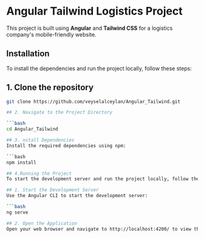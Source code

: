 # Angular Tailwind Logistics Project

This project is built using **Angular** and **Tailwind CSS** for a logistics company's mobile-friendly website.

## Installation

To install the dependencies and run the project locally, follow these steps:

## 1. Clone the repository

```bash
git clone https://github.com/veyselalceylan/Angular_Tailwind.git

## 2. Navigate to the Project Directory

```bash
cd Angular_Tailwind

## 3. nstall Dependencies
Install the required dependencies using npm:

```bash
npm install

## 4.Running the Project
To start the development server and run the project locally, follow these steps:

## 1. Start the Development Server
Use the Angular CLI to start the development server:

```bash
ng serve

## 2. Open the Application
Open your web browser and navigate to http://localhost:4200/ to view the application in action.
